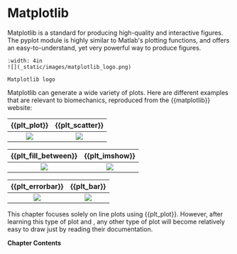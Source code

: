 # Matplotlib

Matplotlib is a standard for producing high-quality and interactive figures. The pyplot module is highly similar to Matlab's plotting functions, and offers an easy-to-understand, yet very powerful way to produce figures.

```{figure-md} matplotlib_logo
:width: 4in
![](_static/images/matplotlib_logo.png)

Matplotlib logo
```

Matplotlib can generate a wide variety of plots. Here are different examples that are relevant to biomechanics, reproduced from the {{matplotlib}} website:



|              {{plt_plot}}               |              {{plt_scatter}}               | 
|:---------------------------------------:|:------------------------------------------:|
| ![](_static/images/matplotlib_plot.jpg) | ![](_static/images/matplotlib_scatter.jpg) |

|              {{plt_fill_between}}               |              {{plt_imshow}}               |
|:-----------------------------------------------:|:-----------------------------------------:|
| ![](_static/images/matplotlib_fill_between.jpg) | ![](_static/images/matplotlib_imshow.jpg) |

|              {{plt_errorbar}}               |              {{plt_bar}}               | 
|:-------------------------------------------:|:--------------------------------------:|
| ![](_static/images/matplotlib_errorbar.jpg) | ![](_static/images/matplotlib_bar.jpg) |

This chapter focuses solely on line plots using {{plt_plot}}. However, after learning this type of plot and [](numpy.md), any other type of plot will become relatively easy to draw just by reading their documentation.

**Chapter Contents**

```{tableofcontents}
```
